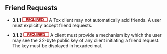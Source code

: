 Friend Requests
---------------

- **3.1.1** ![](/badge/req.png) A Tox client may not automatically add friends. A user
  must explicitly accept friend requests.

- **3.1.2** ![](/badge/req.png) A client must provide a mechanism by which the user may
  see the 32-byte public key of any client initiating a friend request. The key
  must be displayed in hexadecimal.
